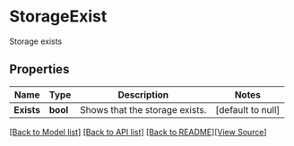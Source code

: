 # StorageExist
Storage exists

## Properties
Name | Type | Description | Notes
------------ | ------------- | ------------- | -------------
**Exists** | **bool** | Shows that the storage exists.              | [default to null]

[[Back to Model list]](../README.md#documentation-for-models) [[Back to API list]](../README.md#documentation-for-api-endpoints) [[Back to README]](../README.md)[[View Source]](../storage_exist.go)


